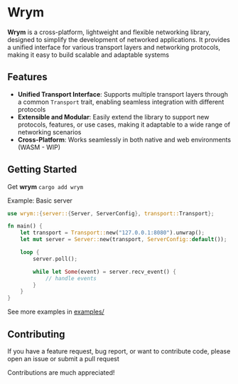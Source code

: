 # Wrym
**Wrym** is a cross-platform, lightweight and flexible networking library, designed to simplify the development of networked applications. It provides a unified interface for various transport layers and networking protocols, making it easy to build scalable and adaptable systems

## Features
- **Unified Transport Interface**: Supports multiple transport layers through a common `Transport` trait, enabling seamless integration with different protocols
- **Extensible and Modular**: Easily extend the library to support new protocols, features, or use cases, making it adaptable to a wide range of networking scenarios
- **Cross-Platform**: Works seamlessly in both native and web environments (WASM - WIP)

## Getting Started
Get **wrym**
`cargo add wrym`

Example: Basic server
```rust
use wrym::{server::{Server, ServerConfig}, transport::Transport};

fn main() {
    let transport = Transport::new("127.0.0.1:8080").unwrap();
    let mut server = Server::new(transport, ServerConfig::default());

    loop {
        server.poll();

        while let Some(event) = server.recv_event() {
            // handle events
        }
    }
}
```

See more examples in [examples/](examples/)

## Contributing
If you have a feature request, bug report, or want to contribute code, please open an issue or submit a pull request

Contributions are much appreciated!
